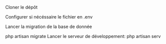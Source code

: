 Cloner le dépôt

Configurer si nécéssaire le fichier en .env

Lancer la migration de la base de donnée

php artisan migrate
Lancer le serveur de développement:
php artisan serv
